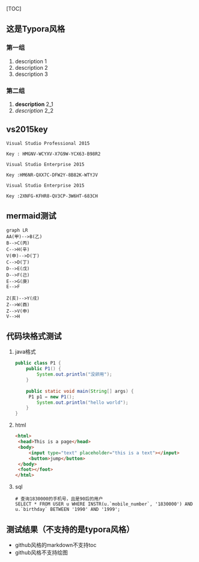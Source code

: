 [TOC]
## 这是Typora风格

### 第一组

1. description 1
2. description 2
3. description 3

### 第二组

1. **description** 2_1
2. *description* 2_2

## vs2015key

```
Visual Studio Professional 2015

Key : HMGNV-WCYXV-X7G9W-YCX63-B98R2

Visual Studio Enterprise 2015

Key :HM6NR-QXX7C-DFW2Y-8B82K-WTYJV

Visual Studio Enterprise 2015

Key :2XNFG-KFHR8-QV3CP-3W6HT-683CH
```

## mermaid测试

```mermaid
graph LR
AA(甲)-->B(乙)
B-->C(丙)
C-->H(辛)
V(申)-->D(丁)
C-->D(丁)
D-->E(戊)
D-->F(己)
E-->G(庚)
E-->F

Z(亥)-->Y(戌)
Z-->W(酉)
Z-->V(申)
V-->H
```

## 代码块格式测试

1. java格式

   ```java
   public class P1 {
       public P1() {
           System.out.println("没卵用");
       }
       
       public static void main(String[] args) {
       	P1 p1 = new P1();
           System.out.println("hello world");
       }
   }
   ```

2. html

   ```html
   <html>
   	<head>This is a page</head>
   	<body>
   		<input type="text" placeholder="this is a text"></input>
   		<button>jump</button>
   	</body>
   	<foot></foot>
   </html>
   ```

3. sql

   ```mysql
   # 查询1830000的手机号，且是90后的用户
   SELECT * FROM USER u WHERE INSTR(u.`mobile_number`, '1830000') AND u.`birthday` BETWEEN '1990' AND '1999';
   ```

## 测试结果（不支持的是typora风格）

- github风格的markdown不支持toc
- github风格不支持绘图

